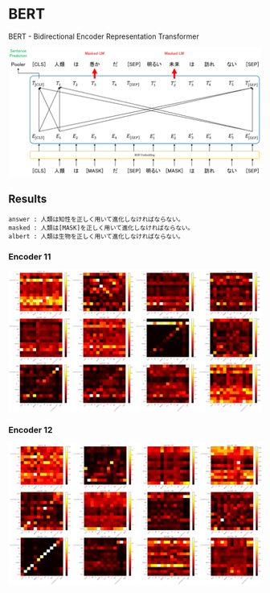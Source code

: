 # BERT

BERT - Bidirectional Encoder Representation Transformer

<p align="center">
  <img src="pretraining.png">
</p>

## Results

```
answer : 人類は知性を正しく用いて進化しなければならない。
masked : 人類は[MASK]を正しく用いて進化しなければならない。
albert : 人類は生物を正しく用いて進化しなければならない。
```

### Encoder 11

<img src="enc11.png">

### Encoder 12

<img src="enc12.png">
